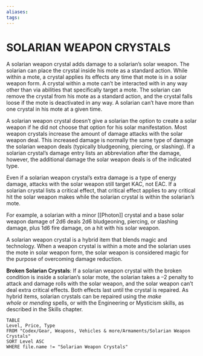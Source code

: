 ```yaml
---
aliases: 
tags: 
---
```

# SOLARIAN WEAPON CRYSTALS
A solarian weapon crystal adds damage to a solarian’s solar weapon. The solarian can place the crystal inside his mote as a standard action. While within a mote, a crystal applies its effects any time that mote is in a solar weapon form. A crystal within a mote can’t be interacted with in any way other than via abilities that specifically target a mote. The solarian can remove the crystal from his mote as a standard action, and the crystal falls loose if the mote is deactivated in any way. A solarian can’t have more than one crystal in his mote at a given time.  
  
A solarian weapon crystal doesn’t give a solarian the option to create a solar weapon if he did not choose that option for his solar manifestation. Most weapon crystals increase the amount of damage attacks with the solar weapon deal. This increased damage is normally the same type of damage the solarian weapon deals (typically bludgeoning, piercing, or slashing). If a solarian crystal’s damage entry lists an abbreviation after the damage, however, the additional damage the solar weapon deals is of the indicated type.  
  
Even if a solarian weapon crystal’s extra damage is a type of energy damage, attacks with the solar weapon still target KAC, not EAC. If a solarian crystal lists a critical effect, that critical effect applies to any critical hit the solar weapon makes while the solarian crystal is within the solarian’s mote.  
  
For example, a solarian with a minor [[Photon]] crystal and a base solar weapon damage of 2d6 deals 2d6 bludgeoning, piercing, or slashing damage, plus 1d6 fire damage, on a hit with his solar weapon.  
  
A solarian weapon crystal is a hybrid item that blends magic and technology. When a weapon crystal is within a mote and the solarian uses the mote in solar weapon form, the solar weapon is considered magic for the purpose of overcoming damage reduction.  
  
**Broken Solarian Crystals**: If a solarian weapon crystal with the broken condition is inside a solarian’s solar mote, the solarian takes a –2 penalty to attack and damage rolls with the solar weapon, and the solar weapon can’t deal extra critical effects. Both effects last until the crystal is repaired. As hybrid items, solarian crystals can be repaired using the _make whole_ or _mending_ spells, or with the Engineering or Mysticism skills, as described in the Skills chapter.

``` dataview
TABLE
Level, Price, Type
FROM "Codex/Gear, Weapons, Vehicles & more/Armaments/Solarian Weapon Crystals"
SORT Level ASC
WHERE file.name != "Solarian Weapon Crystals"
```